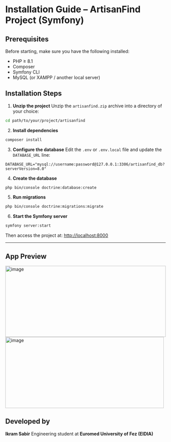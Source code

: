 # Installation Guide – ArtisanFind Project (Symfony)

## Prerequisites

Before starting, make sure you have the following installed:

* PHP ≥ 8.1
* Composer
* Symfony CLI
* MySQL (or XAMPP / another local server)

## Installation Steps

1. **Unzip the project**
   Unzip the `artisanfind.zip` archive into a directory of your choice:

```bash
cd path/to/your/project/artisanfind
```

2. **Install dependencies**

```bash
composer install
```

3. **Configure the database**
   Edit the `.env` or `.env.local` file and update the `DATABASE_URL` line:

```env
DATABASE_URL="mysql://username:password@127.0.0.1:3306/artisanfind_db?serverVersion=8.0"
```

4. **Create the database**

```bash
php bin/console doctrine:database:create
```

5. **Run migrations**

```bash
php bin/console doctrine:migrations:migrate
```

6. **Start the Symfony server**

```bash
symfony server:start
```

Then access the project at: [http://localhost:8000](http://localhost:8000)

---

## App Preview

<img width="504" height="223" alt="image" src="https://github.com/user-attachments/assets/090974b5-3293-4877-b6bc-a8e12304e18f" />
<img width="498" height="223" alt="image" src="https://github.com/user-attachments/assets/427ca37f-bfd6-4ec5-85ce-fcaeb077f058" />




## Developed by

**Ikram Sabir**
Engineering student at **Euromed University of Fez (EIDIA)**
